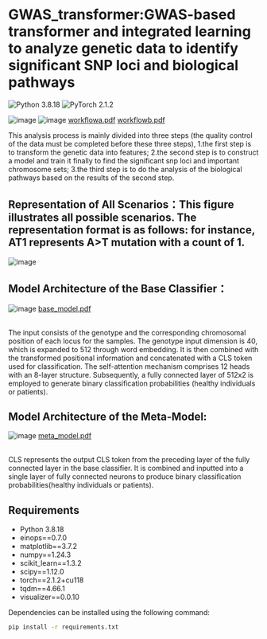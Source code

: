 # GWAS_transformer:GWAS-based transformer and integrated learning to analyze genetic data to identify significant SNP loci and biological pathways
![Python 3.8.18](https://img.shields.io/badge/python-3.8-green.svg?style=plastic)
![PyTorch 2.1.2](https://img.shields.io/badge/PyTorch%20-%23EE4C2C.svg?style=plastic)

![image](https://github.com/xuanan-zhu/GWAS_transformer/assets/84304647/6b59218d-2f9b-4b54-84c2-cd440bb21582)
![image](https://github.com/xuanan-zhu/GWAS_transformer/assets/84304647/7b4407f7-4e8e-4b36-ade5-a1a6db1e092f)
[workflowa.pdf](https://github.com/xuanan-zhu/GWAS_transformer/files/14692215/workflowa.pdf)
[workflowb.pdf](https://github.com/xuanan-zhu/GWAS_transformer/files/14692231/workflowb.pdf)


This analysis process is mainly divided into three steps (the quality control of the data must be completed before these three steps),
1.the first step is to transform the genetic data into features; 
2.the second step is to construct a model and train it finally to find the significant snp loci and important chromosome sets; 
3.the third step is to do the analysis of the biological pathways based on the results of the second step.

## Representation of All Scenarios：This figure illustrates all possible scenarios. The representation format is as follows: for instance, AT1 represents A>T mutation with a count of 1.
![image](https://github.com/xuanan-zhu/GWAS_transformer/assets/84304647/0cbc2cb3-04ad-4dc9-a7bb-58e2059ea51e)


## Model Architecture of the Base Classifier：
![image](https://github.com/xuanan-zhu/GWAS_transformer/assets/84304647/5bfa5053-250d-4f82-9fd6-07cb965b40aa)
[base_model.pdf](https://github.com/xuanan-zhu/GWAS_transformer/files/14692232/base_model.pdf)

<br>The input consists of the genotype and the corresponding chromosomal position of each locus for the samples. The genotype input dimension is 40, which is expanded to 512 through word embedding. It is then combined with the transformed positional information and concatenated with a CLS token used for classification. The self-attention mechanism comprises 12 heads with an 8-layer structure. Subsequently, a fully connected layer of 512x2 is employed to generate binary classification probabilities (healthy individuals or patients).<br/>

## Model Architecture of the Meta-Model:
![image](https://github.com/xuanan-zhu/GWAS_transformer/assets/84304647/bea58714-8751-4057-8070-32400ac80e8c)
[meta_model.pdf](https://github.com/xuanan-zhu/GWAS_transformer/files/14692234/meta_model.pdf)

<br>CLS represents the output CLS token from the preceding layer of the fully connected layer in the base classifier. It is combined and inputted into a single layer of fully connected neurons to produce binary classification probabilities(healthy individuals or patients).<br/>


## Requirements

- Python 3.8.18
- einops==0.7.0
- matplotlib==3.7.2
- numpy==1.24.3
- scikit_learn==1.3.2
- scipy==1.12.0
- torch==2.1.2+cu118
- tqdm==4.66.1
- visualizer==0.0.10

Dependencies can be installed using the following command:
```bash
pip install -r requirements.txt
```

